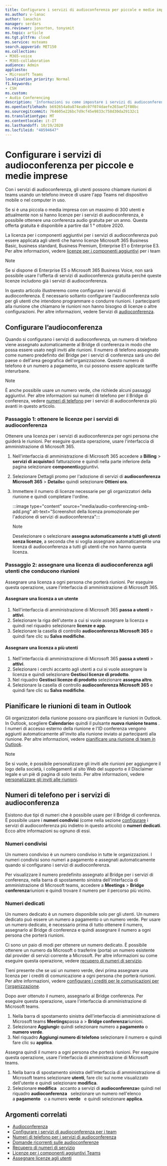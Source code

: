 ```yaml
---
title: Configurare i servizi di audioconferenza per piccole e medie imprese
ms.author: v-lanac
author: lanachin
manager: serdars
ms.reviewer: jonorton, tonysmit
ms.topic: article
ms.tgt.pltfrm: cloud
ms.service: msteams
search.appverid: MET150
ms.collection:
- M365-voice
- M365-collaboration
audience: Admin
appliesto:
- Microsoft Teams
localization_priority: Normal
f1.keywords:
- CSH
ms.custom:
- Audio Conferencing
description: 'Informazioni su come impostare i servizi di audioconferenza nella piccola o media impresa per le persone che hanno bisogno di usare un telefono per chiamare le riunioni. '
ms.openlocfilehash: b692654a0a874ea0c07f074daefe203aef2f80bc
ms.sourcegitcommit: 764605e226bc7d9cf45e9833c758d30da29132c1
ms.translationtype: MT
ms.contentlocale: it-IT
ms.lasthandoff: 10/19/2020
ms.locfileid: "48594647"
---
```

# <a name="set-up-audio-conferencing-for-small-and-medium-businesses"></a>Configurare i servizi di audioconferenza per piccole e medie imprese

Con i servizi di audioconferenza, gli utenti possono chiamare riunioni di teams usando un telefono invece di usare l'app Teams nel dispositivo mobile o nel computer in uso.  

Se si è una piccola o media impresa con un massimo di 300 utenti e attualmente non si hanno licenze per i servizi di audioconferenza, è possibile ottenere una conferenza audio gratuita per un anno. Questa offerta gratuita è disponibile a partire dal 1 ° ottobre 2020.

La licenza per i componenti aggiuntivi per i servizi di audioconferenza può essere applicata agli utenti che hanno licenze Microsoft 365 Business Basic, business standard, Business Premium, Enterprise E1 o Enterprise E3. Per altre informazioni, vedere [licenze per i componenti aggiuntivi](teams-add-on-licensing/microsoft-teams-add-on-licensing.md) per i team

> [!NOTE]
> Se si dispone di Enterprise E5 o Microsoft 365 Business Voice, non sarà possibile usare l'offerta di servizi di audioconferenza gratuita perché queste licenze includono già i servizi di audioconferenza.

In questo articolo illustreremo come configurare i servizi di audioconferenza. È necessario soltanto configurare l'audioconferenza solo per gli utenti che intendono programmare o condurre riunioni. I partecipanti alla riunione che chiamano le riunioni non hanno bisogno di licenze o altre configurazioni. Per altre informazioni, vedere Servizi di [audioconferenza](audio-conferencing-in-office-365.md).

## <a name="set-up-audio-conferencing"></a>Configurare l’audioconferenza

Quando si configurano i servizi di audioconferenza, un numero di telefono viene assegnato automaticamente al Bridge di conferenza in modo che possa essere usato negli inviti alle riunioni. Il numero di telefono assegnato come numero predefinito del Bridge per i servizi di conferenza sarà uno del paese o dell'area geografica dell'organizzazione. Questo numero di telefono è un numero a pagamento, in cui possono essere applicate tariffe interurbane.

> [!NOTE]
> È anche possibile usare un numero verde, che richiede alcuni passaggi aggiuntivi. Per altre informazioni sui numeri di telefono per il Bridge di conferenza, vedere [numeri di telefono](#audio-conferencing-phone-numbers) per i servizi di audioconferenza più avanti in questo articolo.

### <a name="step-1-get-audio-conferencing-licenses"></a>Passaggio 1: ottenere le licenze per i servizi di audioconferenza

Ottenere una licenza per i servizi di audioconferenza per ogni persona che guiderà le riunioni. Per eseguire questa operazione, usare l'interfaccia di amministrazione di Microsoft 365.

1. Nell'interfaccia di amministrazione di Microsoft 365 accedere a **Billing**  >  **servizi di acquisto**di fatturazione e quindi nella parte inferiore della pagina selezionare **componenti**aggiuntivi.
2. Selezionare Dettagli promo per l'adozione di servizi di **audioconferenza Microsoft 365**  >  **Details**e quindi selezionare **Ottieni ora**.
3. Immettere il numero di licenze necessarie per gli organizzatori della riunione e quindi completare l'ordine.

    :::image type="content" source="media/audio-conferencing-smb-add.png" alt-text="Screenshot della licenza promozionale per l'adozione di servizi di audioconferenza":::

    > [!NOTE]
    > Deselezionare o selezionare **assegna automaticamente a tutti gli utenti senza licenze**, a seconda che si voglia assegnare automaticamente una licenza di audioconferenza a tutti gli utenti che non hanno questa licenza.

### <a name="step-2-assign-an-audio-conferencing-license-to-users-who-lead-meetings"></a>Passaggio 2: assegnare una licenza di audioconferenza agli utenti che conducono riunioni

Assegnare una licenza a ogni persona che porterà riunioni. Per eseguire questa operazione, usare l'interfaccia di amministrazione di Microsoft 365.

#### <a name="assign-a-license-to-one-user"></a>Assegnare una licenza a un utente

1. Nell'interfaccia di amministrazione di Microsoft 365 **passa a utenti**  >  **attivi**.  
2. Selezionare la riga dell'utente a cui si vuole assegnare la licenza e quindi nel riquadro selezionare **licenze e app**.
3. Selezionare la casella di controllo **audioconferenza Microsoft 365** e quindi fare clic su **Salva modifiche**.

#### <a name="assign-a-license-to-multiple-users"></a>Assegnare una licenza a più utenti

1. Nell'interfaccia di amministrazione di Microsoft 365 **passa a utenti**  >  **attivi**.  
2. Selezionare i cerchi accanto agli utenti a cui si vuole assegnare la licenza e quindi selezionare **Gestisci licenze di prodotto**.
3. Nel riquadro **Gestisci licenze di prodotto** selezionare **assegna altro**.
4. Selezionare la casella di controllo **audioconferenza Microsoft 365** e quindi fare clic su **Salva modifiche**.  

## <a name="schedule-teams-meetings-in-outlook"></a>Pianificare le riunioni di team in Outlook

Gli organizzatori della riunione possono ora pianificare le riunioni in Outlook. In Outlook, scegliere **Calendario**e quindi il pulsante **nuova riunione teams** . I numeri di accesso esterno della riunione e l'ID conferenza vengono aggiunti automaticamente all'invito alla riunione inviato ai partecipanti alla riunione. Per altre informazioni, vedere [pianificare una riunione di team in Outlook](https://support.microsoft.com/office/schedule-a-teams-meeting-from-outlook-883cc15c-580f-441a-92ea-0992c00a9b0f).

> [!NOTE]
> Se si vuole, è possibile personalizzare gli inviti alle riunioni per aggiungere il logo della società, i collegamenti al sito Web del supporto e il Disclaimer legale e un piè di pagina di solo testo. Per altre informazioni, vedere [personalizzare gli inviti alle riunioni](meeting-settings-in-teams.md#customize-meeting-invitations).

## <a name="audio-conferencing-phone-numbers"></a>Numeri di telefono per i servizi di audioconferenza

Esistono due tipi di numeri che è possibile usare per il Bridge di conferenza. È possibile usare i **numeri condivisi** (come nella sezione [configurare](#set-up-audio-conferencing) i servizi di audioconferenza più indietro in questo articolo) o **numeri dedicati**. Ecco altre informazioni su ognuno di essi.

### <a name="shared-numbers"></a>Numeri condivisi

Un numero condiviso è un numero condiviso in tutte le organizzazioni. I numeri condivisi sono numeri a pagamento e assegnati automaticamente quando si configurano i servizi di audioconferenza.

Per visualizzare il numero predefinito assegnato al Bridge per i servizi di conferenza, nella barra di spostamento sinistra dell'interfaccia di amministrazione di Microsoft teams, accedere a **Meetings**  >  **Bridge conferenza**riunioni e quindi trovare il numero per il percorso più vicino.

### <a name="dedicated-numbers"></a>Numeri dedicati

Un numero dedicato è un numero disponibile solo per gli utenti. Un numero dedicato può essere un numero a pagamento o un numero verde. Per usare un numero dedicato, è necessario prima di tutto ottenere il numero, assegnarlo al Bridge di conferenza e quindi assegnare il numero a ogni persona che porterà riunioni.

Ci sono un paio di modi per ottenere un numero dedicato. È possibile ottenere un numero da Microsoft o trasferire (porta) un numero esistente dal provider di servizi corrente a Microsoft. Per altre informazioni su come eseguire questa operazione, vedere [recupero di numeri di servizio](getting-service-phone-numbers.md).

Tieni presente che se usi un numero verde, devi prima assegnare una licenza per i crediti di comunicazione a ogni persona che porterà riunioni. Per altre informazioni, vedere [configurare i crediti per le comunicazioni per l'organizzazione](set-up-communications-credits-for-your-organization.md).

Dopo aver ottenuto il numero, assegnarlo al Bridge conferenza. Per eseguire questa operazione, usare l'interfaccia di amministrazione di Microsoft teams.

1. Nella barra di spostamento sinistra dell'interfaccia di amministrazione di Microsoft teams **Meetings**passa a  >  **Bridge conferenza**riunioni.
2. Selezionare **Aggiungi**e quindi selezionare numero a **pagamento** o **numero verde**.
3. Nel riquadro **Aggiungi numero di telefono** selezionare il numero e quindi fare clic su **applica**.

Assegna quindi il numero a ogni persona che porterà riunioni. Per eseguire questa operazione, usare l'interfaccia di amministrazione di Microsoft teams.

1. Nella barra di spostamento sinistra dell'interfaccia di amministrazione di Microsoft teams selezionare **utenti**, fare clic sul nome visualizzato dell'utente e quindi selezionare **modifica**.
2. Selezionare **modifica**   accanto a servizi di **audioconferenza**e quindi nel riquadro **audioconferenza**   selezionare un numero nell'elenco a **pagamento**   o a numero **verde**   e quindi selezionare **applica**.

## <a name="related-topics"></a>Argomenti correlati

- [Audioconferenza](audio-conferencing-in-office-365.md)
- [Configurare i servizi di audioconferenza per i team](set-up-audio-conferencing-in-teams.md)
- [Numeri di telefono per i servizi di audioconferenza](phone-numbers-for-audio-conferencing-in-teams.md)
- [Domande ricorrenti sulle audioconferenze](audio-conferencing-common-questions.md)
- [Recupero di numeri di servizio](getting-service-phone-numbers.md)
- [Licenze per i componenti aggiuntivi Teams](teams-add-on-licensing/microsoft-teams-add-on-licensing.md)
- [Assegnare licenze agli utenti](https://docs.microsoft.com/microsoft-365/admin/manage/assign-licenses-to-users)
